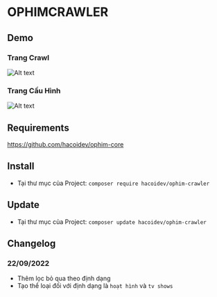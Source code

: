 # OPHIMCRAWLER

## Demo
### Trang Crawl
![Alt text](https://i.ibb.co/HFhXff1/Crawler-Page.png "Crawler Page")

### Trang Cấu Hình
![Alt text](https://i.ibb.co/4WgxX2Z/Crawler-Options.png "Options Page")

## Requirements
https://github.com/hacoidev/ophim-core

## Install
- Tại thư mục của Project: `composer require hacoidev/ophim-crawler`

## Update
- Tại thư mục của Project: `composer update hacoidev/ophim-crawler`

## Changelog
### 22/09/2022
- Thêm lọc bỏ qua theo định dạng
- Tạo thể loại đối với định dạng là `hoạt hình` và `tv shows`
